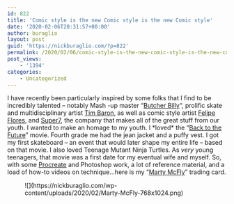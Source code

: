 ```yaml
---
id: 822
title: 'Comic style is the new Comic style is the new Comic style'
date: '2020-02-06T20:31:57+00:00'
author: buraglio
layout: post
guid: 'https://nickburaglio.com/?p=822'
permalink: /2020/02/06/comic-style-is-the-new-comic-style-is-the-new-comic-style/
post_views:
    - '1394'
categories:
    - Uncategorized
---
```


I have recently been particularly inspired by some folks that I find to be incredibly talented – notably Mash -up master “[Butcher Billy](https://www.instagram.com/thebutcherbilly/)“, prolific skate and multidisciplinary artist [Tim Baron](https://www.instagram.com/timbaronart/), as well as comic style artist [Felipe Flores](https://www.instagram.com/felipeflorescomics/), and [Super7](https://super7.com/), the company that makes all of the great stuff from our youth. I wanted to make an homage to my youth. I \*loved\* the “[Back to the Future](https://www.imdb.com/title/tt0088763/)” movie. Fourth grade me had the jean jacket and a puffy vest. I got my first skateboard – an event that would later shape my entire life – based on that movie. I also loved Teenage Mutant Ninja Turtles. As *very* young teenagers, that movie was a first date for my eventual wife and myself. So, with some [Procreate](https://www.procreate.art) and Photoshop work, a lot of reference material, and a load of how-to videos on technique…here is my “[Marty McFly](https://en.wikipedia.org/wiki/Marty_McFly)” trading card.

<figure class="wp-block-image size-large">![](https://nickburaglio.com/wp-content/uploads/2020/02/Marty-McFly-768x1024.png)</figure>